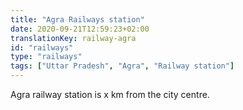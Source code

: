 ```yaml
---
title: "Agra Railways station"
date: 2020-09-21T12:59:23+02:00
translationKey: railway-agra
id: "railways"
type: "railways"
tags: ["Uttar Pradesh", "Agra", "Railway station"]
---
```

Agra railway station is x km from the city centre.